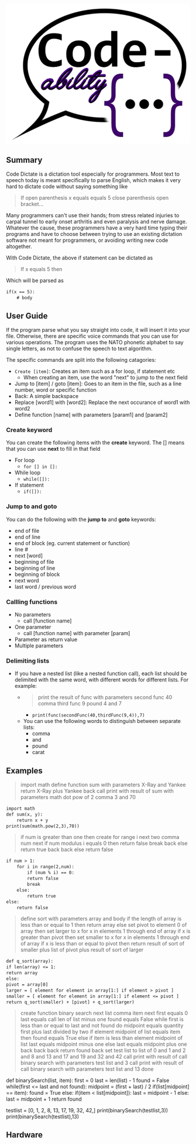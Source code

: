 ![CodeAbility](https://raw.githubusercontent.com/robert-cunningham/CodeAbility/master/codelogo.png)
## Summary
Code Dictate is a dictation tool especially for programmers. Most text to speech today is meant specifically to parse English, which makes it very hard to dictate code without saying something like

> If open parenthesis x equals equals 5 close parenthesis open bracket...

Many programmers can't use their hands; from stress related injuries to carpal tunnel to early onset arthritis and even paralysis and nerve damage. Whatever the cause, these programmers have a very hard time typing their programs and have to choose between trying to use an existing dictation software not meant for programmers, or avoiding writing new code altogether.

With Code Dictate, the above if statement can be dictated as

> If x equals 5 then

Which will be parsed as

    if(x == 5):
	    # body


## User Guide
If the program parse what you say straight into code, it will insert it into your file. Otherwise, there are specific voice commands that you can use for various operations. The program uses the NATO phonetic alphabet to say single letters, as not to confuse the speech to text algorithm.

The specific commands are split into the following catagories:

 - `Create [item]`: Creates an item such as a for loop, if statement etc
	 - When creating an item, use the word "next" to jump to the next field
- Jump to [item] / goto [item]: Goes to an item in the file, such as a line number, word or specific function
- Back: A simple backspace
- Replace [word1] with [word2]: Replace the next occurance of word1 with word2
- Define function [name] with parameters [param1] and [param2]

### Create keyword

You can create the following items with the **create** keyword. The [] means that you can use **next** to fill in that field
- For loop
	- `for [] in []:`
- While loop
	- `while([]):`
- If statement
	- `if([]):`

### Jump to and goto

You can do the following with the **jump to** and **goto** keywords:
- end of file
- end of line
- end of block (eg. current statement or function)
- line #
- next [word]
- beginning of file
- beginning of line
- beginning of block
- next word
- last word / previous word

### Callling functions
- No parameters
	- call [function name]
- One parameter
	- call [function name] with parameter [param]
- Parameter as return value
- Multiple parameters

### Delimiting lists
- If you have a nested list (like a nested function call), each list should be delimited with the same word, with different words for different lists. For example:
	-  > print the result of func with parameters second func 40 comma third func 9 pound 4 and 7
		- `print(func(secondFunc(40,thirdFunc(9,4)),7)`
	- You can use the following words to distinguish between separate lists:
		- comma
		- and
		- pound
		- carat
## Examples <ACCOUNT FOR PEDALS>

> import math
> define function sum with parameters X-Ray and Yankee
> return X-Ray plus Yankee
> back call print with result of sum with parameters math dot pow of 2 comma 3 and 70

    import math
    def sum(x, y):
	    return x + y
	print(sum(math.pow(2,3),70))

> if num is greater than one then
> create for range
> i next
> two comma num next
> if num modulus i equals 0 then
> return false
> break
> back else
> return true
> back back else
> return false

    if num > 1:
        for i in range(2,num):
            if (num % i) == 0:
            return false
            break
        else:
            return true
    else:
        return false

> define sort with parameters array and body
> if the length of array is less than or equal to 1 then
> return array
> else
> set pivot to element 0 of array then
> set larger to x for x in elements 1 through end of array if x is greater than pivot then
> set smaller to x for x in elements 1 through end of array if x is less than or equal to pivot then
> return result of sort of smaller plus list of pivot plus result of sort of larger

    def q_sort(array):
    if len(array) <= 1:
    return array
    else:
    pivot = array[0]
    larger = [ element for element in array[1:] if element > pivot ]
    smaller = [ element for element in array[1:] if element <= pivot ]
    return q_sort(smaller) + [pivot] + q_sort(larger)

> create function binary search next
> list comma item next
> first equals 0
> last equals call len of list minus one
> found equals False
> while first is less than or equal to last and not found do
> midpoint equals quantity first plus last divided by two
> if element midpoint of list equals item then
> found equals True
> else
> if item is less than element midpoint of list
> last equals midpoint minus one
> else
> last equals midpoint plus one
> back back back
> return found
> back
> set test list to list of 0 and 1 and 2 and 8 and 13 and 17 and 19 and 32 and 42
> call print with result of call binary search with parameters test list and 3
> call print with result of call binary search with parameters test list and 13
> done

  def binarySearch(list, item):
    first = 0
    last = len(list) - 1
    found = False
    while(first <= last and not found):
      midpoint = (first + last) / 2
      if(list[midpoint] == item):
        found = True
      else:
        if(item < list[midpoint]):
          last = midpoint - 1
        else:
          last = midpoint + 1
    return found

  testlist = [0, 1, 2, 8, 13, 17, 19, 32, 42,]
  print(binarySearch(testlist,3))
  print(binarySearch(testlist),13)

## Hardware

